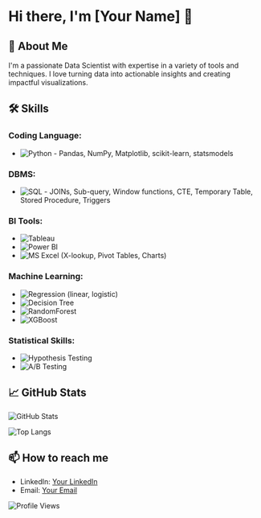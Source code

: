 # Hi there, I'm [Your Name] 👋


## 🚀 About Me
I'm a passionate Data Scientist with expertise in a variety of tools and techniques. I love turning data into actionable insights and creating impactful visualizations.

## 🛠 Skills

### Coding Language:
- ![Python](https://img.shields.io/badge/Python-FFD43B?style=flat-square&logo=python&logoColor=blue) - Pandas, NumPy, Matplotlib, scikit-learn, statsmodels

### DBMS:
- ![SQL](https://img.shields.io/badge/SQL-4479A1?style=flat-square&logo=sql&logoColor=white) - JOINs, Sub-query, Window functions, CTE, Temporary Table, Stored Procedure, Triggers

### BI Tools:
- ![Tableau](https://img.shields.io/badge/Tableau-E97627?style=flat-square&logo=tableau&logoColor=white)
- ![Power BI](https://img.shields.io/badge/Power%20BI-F2C811?style=flat-square&logo=power-bi&logoColor=black)
- ![MS Excel](https://img.shields.io/badge/MS%20Excel-217346?style=flat-square&logo=microsoft-excel&logoColor=white) (X-lookup, Pivot Tables, Charts)

### Machine Learning:
- ![Regression](https://img.shields.io/badge/Regression-00C853?style=flat-square&logo=scikit-learn&logoColor=white) (linear, logistic)
- ![Decision Tree](https://img.shields.io/badge/Decision%20Tree-00796B?style=flat-square&logo=scikit-learn&logoColor=white)
- ![RandomForest](https://img.shields.io/badge/RandomForest-33691E?style=flat-square&logo=scikit-learn&logoColor=white)
- ![XGBoost](https://img.shields.io/badge/XGBoost-FF7043?style=flat-square&logo=xgboost&logoColor=white)

### Statistical Skills:
- ![Hypothesis Testing](https://img.shields.io/badge/Hypothesis%20Testing-1E88E5?style=flat-square&logo=scipy&logoColor=white)
- ![A/B Testing](https://img.shields.io/badge/A/B%20Testing-3949AB?style=flat-square&logo=scipy&logoColor=white)

## 📈 GitHub Stats

![GitHub Stats](https://github-readme-stats.vercel.app/api?username=yourusername&show_icons=true&theme=radical)

![Top Langs](https://github-readme-stats.vercel.app/api/top-langs/?username=yourusername&layout=compact&theme=radical)

## 📫 How to reach me

- LinkedIn: [Your LinkedIn](https://www.linkedin.com/in/yourprofile)
- Email: [Your Email](mailto:youremail@example.com)

![Profile Views](https://komarev.com/ghpvc/?username=yourusername&style=flat-square)

